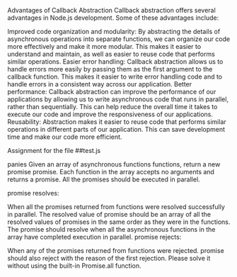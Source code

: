 
Advantages of Callback Abstraction
Callback abstraction offers several advantages in Node.js development. Some of these advantages include:

Improved code organization and modularity: By abstracting the details of asynchronous operations into separate functions, we can organize our code more effectively and make it more modular. This makes it easier to understand and maintain, as well as easier to reuse code that performs similar operations.
Easier error handling: Callback abstraction allows us to handle errors more easily by passing them as the first argument to the callback function. This makes it easier to write error handling code and to handle errors in a consistent way across our application.
Better performance: Callback abstraction can improve the performance of our applications by allowing us to write asynchronous code that runs in parallel, rather than sequentially. This can help reduce the overall time it takes to execute our code and improve the responsiveness of our applications.
Reusability: Abstraction makes it easier to reuse code that performs similar operations in different parts of our application. This can save development time and make our code more efficient.



Assignment for the file 
##test.js

panies
Given an array of asynchronous functions functions, return a new promise promise. Each function in the array accepts no arguments and returns a promise. All the promises should be executed in parallel.

promise resolves:

When all the promises returned from functions were resolved successfully in parallel. The resolved value of promise should be an array of all the resolved values of promises in the same order as they were in the functions. The promise should resolve when all the asynchronous functions in the array have completed execution in parallel.
promise rejects:

When any of the promises returned from functions were rejected. promise should also reject with the reason of the first rejection.
Please solve it without using the built-in Promise.all function.